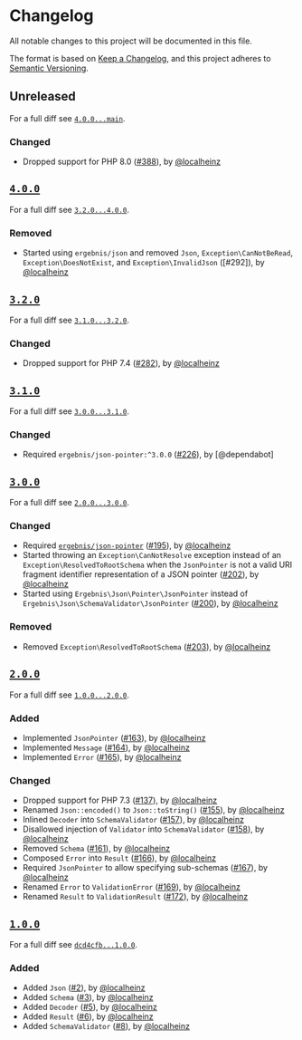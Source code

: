 # Changelog

All notable changes to this project will be documented in this file.

The format is based on [Keep a Changelog](https://keepachangelog.com/en/1.0.0/), and this project adheres to [Semantic Versioning](https://semver.org/spec/v2.0.0.html).

## Unreleased

For a full diff see [`4.0.0...main`][4.0.0...main].

### Changed

- Dropped support for PHP 8.0 ([#388]), by [@localheinz]

## [`4.0.0`][4.0.0]

For a full diff see [`3.2.0...4.0.0`][3.2.0...4.0.0].

### Removed

- Started using `ergebnis/json` and removed `Json`, `Exception\CanNotBeRead`, `Exception\DoesNotExist`, and `Exception\InvalidJson` ([#292]), by [@localheinz]

## [`3.2.0`][3.2.0]

For a full diff see [`3.1.0...3.2.0`][3.1.0...3.2.0].

### Changed

- Dropped support for PHP 7.4 ([#282]), by [@localheinz]

## [`3.1.0`][3.1.0]

For a full diff see [`3.0.0...3.1.0`][3.0.0...3.1.0].

### Changed

- Required `ergebnis/json-pointer:^3.0.0` ([#226]), by [@dependabot]

## [`3.0.0`][3.0.0]

For a full diff see [`2.0.0...3.0.0`][2.0.0...3.0.0].

### Changed

- Required [`ergebnis/json-pointer`](https://github.com/ergebnis/json-pointer) ([#195]), by [@localheinz]
- Started throwing an `Exception\CanNotResolve` exception instead of an `Exception\ResolvedToRootSchema` when the `JsonPointer` is not a valid URI fragment identifier representation of a JSON pointer ([#202]), by [@localheinz]
- Started using `Ergebnis\Json\Pointer\JsonPointer` instead of `Ergebnis\Json\SchemaValidator\JsonPointer` ([#200]), by [@localheinz]

### Removed

- Removed `Exception\ResolvedToRootSchema` ([#203]), by [@localheinz]

## [`2.0.0`][2.0.0]

For a full diff see [`1.0.0...2.0.0`][1.0.0...2.0.0].

### Added

- Implemented `JsonPointer` ([#163]), by [@localheinz]
- Implemented `Message` ([#164]), by [@localheinz]
- Implemented `Error` ([#165]), by [@localheinz]

### Changed

- Dropped support for PHP 7.3 ([#137]), by [@localheinz]
- Renamed `Json::encoded()` to `Json::toString()` ([#155]), by [@localheinz]
- Inlined `Decoder` into `SchemaValidator` ([#157]), by [@localheinz]
- Disallowed injection of `Validator` into `SchemaValidator` ([#158]), by [@localheinz]
- Removed `Schema` ([#161]), by [@localheinz]
- Composed `Error` into `Result` ([#166]), by [@localheinz]
- Required `JsonPointer` to allow specifying sub-schemas ([#167]), by [@localheinz]
- Renamed `Error` to `ValidationError` ([#169]), by [@localheinz]
- Renamed `Result` to `ValidationResult` ([#172]), by [@localheinz]

## [`1.0.0`][1.0.0]

For a full diff see [`dcd4cfb...1.0.0`][dcd4cfb...1.0.0].

### Added

- Added `Json` ([#2]), by [@localheinz]
- Added `Schema` ([#3]), by [@localheinz]
- Added `Decoder` ([#5]), by [@localheinz]
- Added `Result` ([#6]), by [@localheinz]
- Added `SchemaValidator` ([#8]), by [@localheinz]

[1.0.0]: https://github.com/ergebnis/json-schema-validator/releases/tag/1.0.0
[2.0.0]: https://github.com/ergebnis/json-schema-validator/releases/tag/2.0.0
[3.0.0]: https://github.com/ergebnis/json-schema-validator/releases/tag/3.0.0
[3.1.0]: https://github.com/ergebnis/json-schema-validator/releases/tag/3.1.0
[3.2.0]: https://github.com/ergebnis/json-schema-validator/releases/tag/3.2.0
[4.0.0]: https://github.com/ergebnis/json-schema-validator/releases/tag/4.0.0

[dcd4cfb...1.0.0]: https://github.com/ergebnis/json-schema-validator/compare/dcd4cfb...1.0.0
[1.0.0...2.0.0]: https://github.com/ergebnis/json-schema-validator/compare/1.0.0...2.0.0
[2.0.0...3.0.0]: https://github.com/ergebnis/json-schema-validator/compare/2.0.0...3.0.0
[3.0.0...3.1.0]: https://github.com/ergebnis/json-schema-validator/compare/3.0.0...3.1.0
[3.1.0...3.2.0]: https://github.com/ergebnis/json-schema-validator/compare/3.1.0...3.2.0
[3.2.0...4.0.0]: https://github.com/ergebnis/json-schema-validator/compare/3.2.0...4.0.0
[4.0.0...main]: https://github.com/ergebnis/json-schema-validator/compare/4.0.0...main

[#2]: https://github.com/ergebnis/json-schema-validator/pull/2
[#3]: https://github.com/ergebnis/json-schema-validator/pull/3
[#5]: https://github.com/ergebnis/json-schema-validator/pull/5
[#6]: https://github.com/ergebnis/json-schema-validator/pull/6
[#8]: https://github.com/ergebnis/json-schema-validator/pull/8
[#137]: https://github.com/ergebnis/json-schema-validator/pull/137
[#155]: https://github.com/ergebnis/json-schema-validator/pull/155
[#157]: https://github.com/ergebnis/json-schema-validator/pull/157
[#158]: https://github.com/ergebnis/json-schema-validator/pull/158
[#161]: https://github.com/ergebnis/json-schema-validator/pull/161
[#163]: https://github.com/ergebnis/json-schema-validator/pull/163
[#164]: https://github.com/ergebnis/json-schema-validator/pull/164
[#165]: https://github.com/ergebnis/json-schema-validator/pull/165
[#166]: https://github.com/ergebnis/json-schema-validator/pull/166
[#167]: https://github.com/ergebnis/json-schema-validator/pull/167
[#169]: https://github.com/ergebnis/json-schema-validator/pull/169
[#172]: https://github.com/ergebnis/json-schema-validator/pull/172
[#195]: https://github.com/ergebnis/json-schema-validator/pull/195
[#200]: https://github.com/ergebnis/json-schema-validator/pull/200
[#202]: https://github.com/ergebnis/json-schema-validator/pull/202
[#203]: https://github.com/ergebnis/json-schema-validator/pull/203
[#226]: https://github.com/ergebnis/json-schema-validator/pull/226
[#282]: https://github.com/ergebnis/json-schema-validator/pull/282
[#388]: https://github.com/ergebnis/json-schema-validator/pull/388

[@localheinz]: https://github.com/localheinz
